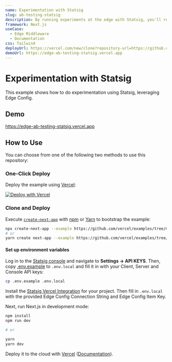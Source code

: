 ```yaml
---
name: Experimentation with Statsig
slug: ab-testing-statsig
description: By running experiments at the edge with Statsig, you'll reduce CLS and improve performance from client-loaded experiments while analyzing impact.
framework: Next.js
useCase:
  - Edge Middleware
  - Documentation
css: Tailwind
deployUrl: https://vercel.com/new/clone?repository-url=https://github.com/vercel/examples/tree/main/edge-functions/ab-testing-statsig&project-name=ab-testing-statsig&repository-name=ab-testing-statsig&env=STATSIG_SERVER_API_KEY,NEXT_PUBLIC_STATSIG_CLIENT_KEY,STATSIG_CONSOLE_API_KEY,EDGE_CONFIG,EDGE_CONFIG_ITEM_KEY&envDescription=Statsig%20API%20keys%20and%20Edge%20Config%20settings&envLink=https%3A%2F%2Fdocs.statsig.com%2Fguides%2Ffirst-feature
demoUrl: https://edge-ab-testing-statsig.vercel.app
---
```


# Experimentation with Statsig

This example shows how to do experimentation using Statsig, leveraging Edge Config.

## Demo

https://edge-ab-testing-statsig.vercel.app

## How to Use

You can choose from one of the following two methods to use this repository:

### One-Click Deploy

Deploy the example using [Vercel](https://vercel.com?utm_source=github&utm_medium=readme&utm_campaign=vercel-examples):

[![Deploy with Vercel](https://vercel.com/button)](https://vercel.com/new/git/external?repository-url=https://vercel.com/new/clone?repository-url=https://github.com/vercel/examples/tree/main/edge-functions/ab-testing-statsig&project-name=ab-testing-statsig&repository-name=ab-testing-statsig&env=STATSIG_SERVER_API_KEY,NEXT_PUBLIC_STATSIG_CLIENT_KEY,STATSIG_CONSOLE_API_KEY,EDGE_CONFIG,EDGE_CONFIG_ITEM_KEY&envDescription=Statsig%20API%20keys%20and%20Edge%20Config%20settings&envLink=https%3A%2F%2Fdocs.statsig.com%2Fguides%2Ffirst-feature)

### Clone and Deploy

Execute [`create-next-app`](https://github.com/vercel/next.js/tree/canary/packages/create-next-app) with [npm](https://docs.npmjs.com/cli/init) or [Yarn](https://yarnpkg.com/lang/en/docs/cli/create/) to bootstrap the example:

```bash
npx create-next-app --example https://github.com/vercel/examples/tree/main/edge-functions/ab-testing-statsig
# or
yarn create next-app --example https://github.com/vercel/examples/tree/main/edge-functions/ab-testing-statsig
```

#### Set up environment variables

Log in to the [Statsig console](https://console.statsig.com/) and navigate to **Settings -> API KEYS**.
Then, copy [.env.example](./env.example) to `.env.local` and fill it in with your Client, Server and Console API keys:

```bash
cp .env.example .env.local
```

Install the [Statsig Vercel Integration](https://vercel.com/integrations/statsig) for your project.
Then fill in `.env.local` with the provided Edge Config Connection String and Edge Config Item Key.

Next, run Next.js in development mode:

```bash
npm install
npm run dev

# or

yarn
yarn dev
```

Deploy it to the cloud with [Vercel](https://vercel.com/new?utm_source=github&utm_medium=readme&utm_campaign=edge-middleware-eap) ([Documentation](https://nextjs.org/docs/deployment)).

